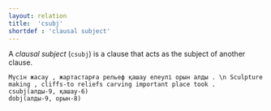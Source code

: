```yaml
---
layout: relation
title:  'csubj'
shortdef : 'clausal subject'
---
```


A *clausal subject* (`csubj`) is a clause that acts as the subject of
another clause.

~~~ sdparse
Мүсін жасау , жартастарға рельеф қашау елеулі орын алды . \n Sculpture making , cliffs-to reliefs carving important place took .
csubj(алды-9, қашау-6)
dobj(алды-9, орын-8)
~~~

<!-- Interlanguage links updated Út zář 29 18:41:17 CEST 2020 -->

